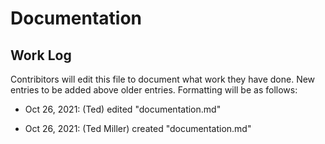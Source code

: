 # Documentation

## Work Log

Contribitors will edit this file to document what work they have done. New entries to be added above older entries. Formatting will be as follows:

* Oct 26, 2021: (Ted) edited "documentation.md"

* Oct 26, 2021: (Ted Miller) created "documentation.md"

